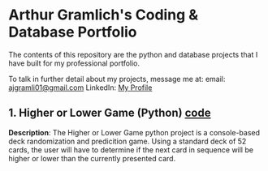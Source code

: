 # Arthur Gramlich's Coding & Database Portfolio
The contents of this repository are the python and database projects that I have built for my professional portfolio. 

To talk in further detail about my projects, message me at: 
email: ajgramli01@gmail.com
LinkedIn: [My Profile](https://www.linkedin.com/in/arthurgramlich/)

## 1. Higher or Lower Game (Python) [code](HigherLowerGame.py)
**Description**: The Higher or Lower Game python project is a console-based deck randomization and predicition game. Using a standard deck of 52 cards, the user will have to determine if the next card in sequence will be higher or lower than the currently presented card. 
